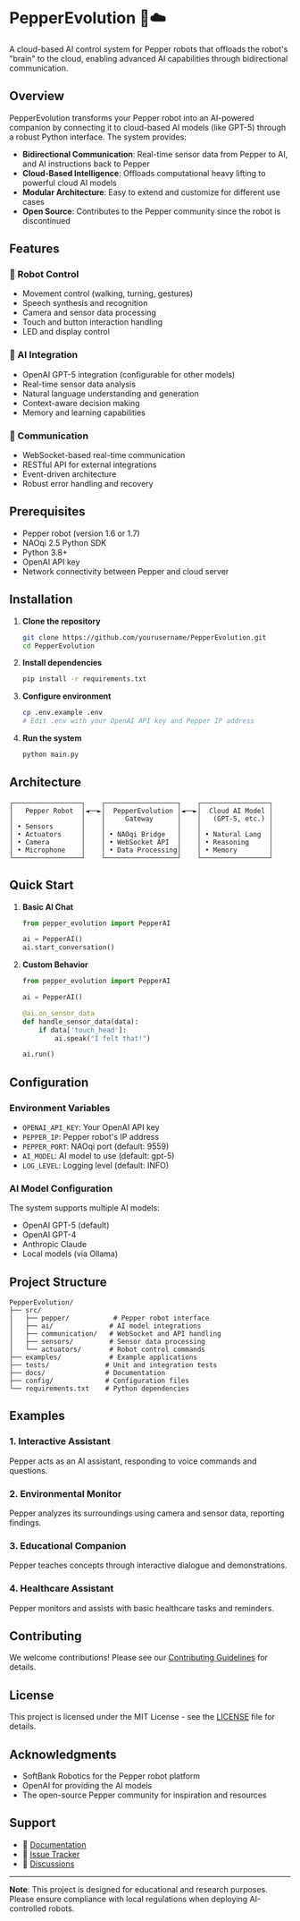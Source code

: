 
# PepperEvolution 🤖☁️

A cloud-based AI control system for Pepper robots that offloads the robot's "brain" to the cloud, enabling advanced AI capabilities through bidirectional communication.

## Overview

PepperEvolution transforms your Pepper robot into an AI-powered companion by connecting it to cloud-based AI models (like GPT-5) through a robust Python interface. The system provides:

- **Bidirectional Communication**: Real-time sensor data from Pepper to AI, and AI instructions back to Pepper
- **Cloud-Based Intelligence**: Offloads computational heavy lifting to powerful cloud AI models
- **Modular Architecture**: Easy to extend and customize for different use cases
- **Open Source**: Contributes to the Pepper community since the robot is discontinued

## Features

### 🤖 Robot Control
- Movement control (walking, turning, gestures)
- Speech synthesis and recognition
- Camera and sensor data processing
- Touch and button interaction handling
- LED and display control

### 🧠 AI Integration
- OpenAI GPT-5 integration (configurable for other models)
- Real-time sensor data analysis
- Natural language understanding and generation
- Context-aware decision making
- Memory and learning capabilities

### 🔄 Communication
- WebSocket-based real-time communication
- RESTful API for external integrations
- Event-driven architecture
- Robust error handling and recovery

## Prerequisites

- Pepper robot (version 1.6 or 1.7)
- NAOqi 2.5 Python SDK
- Python 3.8+
- OpenAI API key
- Network connectivity between Pepper and cloud server

## Installation

1. **Clone the repository**
   ```bash
   git clone https://github.com/yourusername/PepperEvolution.git
   cd PepperEvolution
   ```

2. **Install dependencies**
   ```bash
   pip install -r requirements.txt
   ```

3. **Configure environment**
   ```bash
   cp .env.example .env
   # Edit .env with your OpenAI API key and Pepper IP address
   ```

4. **Run the system**
   ```bash
   python main.py
   ```

## Architecture

```
┌─────────────────┐    ┌──────────────────┐    ┌─────────────────┐
│   Pepper Robot  │◄──►│  PepperEvolution │◄──►│  Cloud AI Model │
│                 │    │     Gateway      │    │   (GPT-5, etc.) │
│ • Sensors       │    │                  │    │                 │
│ • Actuators     │    │ • NAOqi Bridge   │    │ • Natural Lang  │
│ • Camera        │    │ • WebSocket API  │    │ • Reasoning     │
│ • Microphone    │    │ • Data Processing│    │ • Memory        │
└─────────────────┘    └──────────────────┘    └─────────────────┘
```

## Quick Start

1. **Basic AI Chat**
   ```python
   from pepper_evolution import PepperAI
   
   ai = PepperAI()
   ai.start_conversation()
   ```

2. **Custom Behavior**
   ```python
   from pepper_evolution import PepperAI
   
   ai = PepperAI()
   
   @ai.on_sensor_data
   def handle_sensor_data(data):
       if data['touch_head']:
           ai.speak("I felt that!")
   
   ai.run()
   ```

## Configuration

### Environment Variables
- `OPENAI_API_KEY`: Your OpenAI API key
- `PEPPER_IP`: Pepper robot's IP address
- `PEPPER_PORT`: NAOqi port (default: 9559)
- `AI_MODEL`: AI model to use (default: gpt-5)
- `LOG_LEVEL`: Logging level (default: INFO)

### AI Model Configuration
The system supports multiple AI models:
- OpenAI GPT-5 (default)
- OpenAI GPT-4
- Anthropic Claude
- Local models (via Ollama)

## Project Structure

```
PepperEvolution/
├── src/
│   ├── pepper/           # Pepper robot interface
│   ├── ai/              # AI model integrations
│   ├── communication/   # WebSocket and API handling
│   ├── sensors/         # Sensor data processing
│   └── actuators/       # Robot control commands
├── examples/            # Example applications
├── tests/              # Unit and integration tests
├── docs/               # Documentation
├── config/             # Configuration files
└── requirements.txt    # Python dependencies
```

## Examples

### 1. Interactive Assistant
Pepper acts as an AI assistant, responding to voice commands and questions.

### 2. Environmental Monitor
Pepper analyzes its surroundings using camera and sensor data, reporting findings.

### 3. Educational Companion
Pepper teaches concepts through interactive dialogue and demonstrations.

### 4. Healthcare Assistant
Pepper monitors and assists with basic healthcare tasks and reminders.

## Contributing

We welcome contributions! Please see our [Contributing Guidelines](CONTRIBUTING.md) for details.

## License

This project is licensed under the MIT License - see the [LICENSE](LICENSE) file for details.

## Acknowledgments

- SoftBank Robotics for the Pepper robot platform
- OpenAI for providing the AI models
- The open-source Pepper community for inspiration and resources

## Support

- 📖 [Documentation](docs/)
- 🐛 [Issue Tracker](https://github.com/YOUR_USERNAME/PepperEvolution/issues)
- 💬 [Discussions](https://github.com/YOUR_USERNAME/PepperEvolution/discussions)

---

**Note**: This project is designed for educational and research purposes. Please ensure compliance with local regulations when deploying AI-controlled robots.
